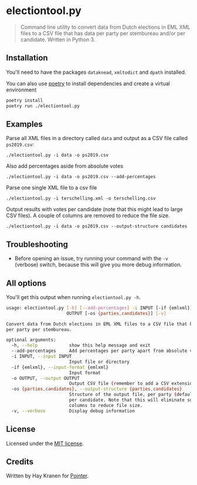 # electiontool.py
> Command line utility to convert data from Dutch elections in EML XML files to a CSV file that has data per party per stembureau and/or per candidate. Written in Python 3.

## Installation
You'll need to have the packages `dataknead`, `xmltodict` and `dpath` installed.

You can also use [poetry](https://poetry.eustace.io/) to install dependencies and create a virtual environment

```bash
poetry install
poetry run ./electiontool.py
```

## Examples
Parse all XML files in a directory called `data` and output as a CSV file called `ps2019.csv`:

    ./electiontool.py -i data -o ps2019.csv

Also add percentages aside from absolute votes

    ./electiontool.py -i data -o ps2019.csv --add-percentages

Parse one single XML file to a csv file

    ./electiontool.py -i terschelling.xml -o terschelling.csv

Output results with votes per candidate (note that this might lead to large CSV files). A couple of columns are removed to reduce the file size.

    ./electiontool.py -i data -o ps2019.csv --output-structure candidates

## Troubleshooting
* Before opening an issue, try running your command with the `-v` (verbose) switch, because this will give you more debug information.

## All options
You'll get this output when running `electiontool.py -h`.

```bash
usage: electiontool.py [-h] [--add-percentages] -i INPUT [-if {emlxml}] -o
                       OUTPUT [-os {parties,candidates}] [-v]

Convert data from Dutch elections in EML XML files to a CSV file that has data
per party per stembureau.

optional arguments:
  -h, --help            show this help message and exit
  --add-percentages     Add percentages per party apart from absolute votes
  -i INPUT, --input INPUT
                        Input file or directory
  -if {emlxml}, --input-format {emlxml}
                        Input format
  -o OUTPUT, --output OUTPUT
                        Output CSV file (remember to add a CSV extension)
  -os {parties,candidates}, --output-structure {parties,candidates}
                        Structure of the output file, per party (default) or
                        per candidate. Note that this will eliminate some
                        columns to reduce file size.
  -v, --verbose         Display debug information
```

## License
Licensed under the [MIT license](https://opensource.org/licenses/MIT).

## Credits
Written by Hay Kranen for [Pointer](https://www.pointer.nl).